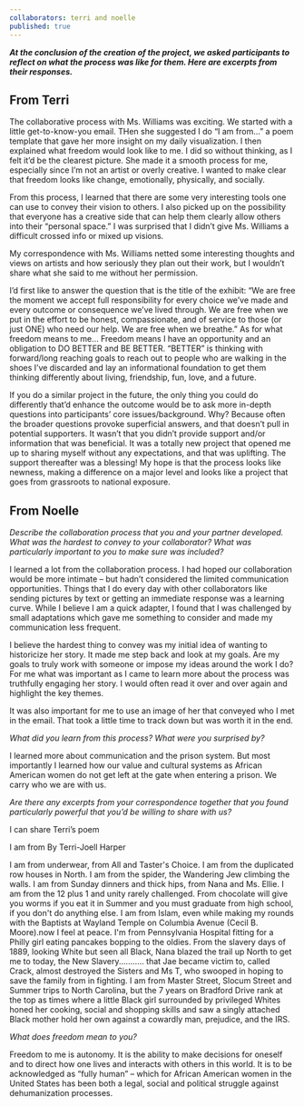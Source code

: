 ```yaml
---
collaborators: terri and noelle
published: true
---
```

**_At the conclusion of the creation of the project, we asked participants to reflect on what the process was like for them. Here are excerpts from their responses._**

## From Terri

The collaborative process with Ms. Williams was exciting. We started with a little get-to-know-you email. THen she suggested I do “I am from…” a poem template that gave her more insight on my daily visualization. I then explained what freedom would look like to me. I did so without thinking, as I felt it’d be the clearest picture. She made it a smooth process for me, especially since I’m not an artist or overly creative. I wanted to make clear that freedom looks like change, emotionally, physically, and socially. 

From this process, I learned that there are some very interesting tools one can use to convey their vision to others. I also picked up on the possibility that everyone has a creative side that can help them clearly allow others into their “personal space.” I was surprised that I didn’t give Ms. Williams a difficult crossed info or mixed up visions.

My correspondence with Ms. Williams netted some interesting thoughts and views on artists and how seriously they plan out their work, but I wouldn’t share what she said to me without her permission.

I’d first like to answer the question that is the title of the exhibit: “We are free the moment we accept full responsibility for every choice we’ve made and every outcome or consequence we’ve lived through. We are free when we put in the effort to be honest, compassionate, and of service to those (or just ONE) who need our help. We are free when we breathe.” As for what freedom means to me… Freedom means I have an opportunity and an obligation to DO BETTER and BE BETTER. “BETTER” is thinking with forward/long reaching goals to reach out to people who are walking in the shoes I’ve discarded and lay an informational foundation to get them thinking differently about living, friendship, fun, love, and a future. 

If you do a similar project in the future, the only thing you could do differently that’d enhance the outcome would be to ask more in-depth questions into participants’ core issues/background. Why? Because often the broader questions provoke superficial answers, and that doesn’t pull in potential supporters. It wasn’t that you didn’t provide support and/or information that was beneficial. It was a totally new project that opened me up to sharing myself without any expectations, and that was uplifting. The support thereafter was a blessing! My hope is that the process looks like newness, making a difference on a major level and looks like a project that goes from grassroots to national exposure.

## From Noelle

_Describe the collaboration process that you and your partner developed. What was the hardest to convey to your collaborator? What was particularly important to you to make sure was included?_

I learned a lot from the collaboration process. I had hoped our collaboration would be more intimate – but hadn’t considered the limited communication opportunities. Things that I do every day with other collaborators like sending pictures by text or getting an immediate response was a learning curve. While I believe I am a quick adapter, I found that I was challenged by small adaptations which gave me something to consider and made my communication less frequent.

I believe the hardest thing to convey was my initial idea of wanting to historicize her story.  It made me step back and look at my goals.  Are my goals to truly work with someone or impose my ideas around the work I do? For me what was important as I came to learn more about the process was truthfully engaging her story.  I would often read it over and over again and highlight the key themes.

It was also important for me to use an image of her that conveyed who I met in the email. That took a little time to track down but was worth it in the end.
 
_What did you learn from this process? What were you surprised by?_

I learned more about communication and the prison system.  But most importantly I learned how our value and cultural systems as African American women do not get left at the gate when entering a prison. We carry who we are with us.
 
_Are there any excerpts from your correspondence together that you found particularly powerful that you’d be willing to share with us?_

I can share Terri’s poem 

I am from
By Terri-Joell Harper

I am from underwear, from All and Taster's Choice.
I am from the duplicated row houses in North.
I am from the spider, the Wandering Jew climbing the walls.
I am from Sunday dinners and thick hips, from Nana and Ms. Ellie.
I am from the 12 plus 1 and unity rarely challenged.
From chocolate will give you worms if you eat it in Summer and you must graduate from high school, if you don't do anything else.
I am from Islam, even while making my rounds with the Baptists at Wayland Temple on Columbia Avenue (Cecil B. Moore).now I feel at peace. I'm from Pennsylvania Hospital fitting for a Philly girl eating pancakes bopping to the oldies. From the slavery days of 1889, looking White but seen all Black, Nana blazed the trail up North to get me to today, the New Slavery...........
that Jae became victim to, called Crack, almost destroyed the Sisters and Ms T, who swooped in hoping to save the family from in fighting.
I am from Master Street, Slocum Street and Summer trips to North Carolina, but the 7 years on Bradford Drive rank at the top as times where a little Black girl surrounded by privileged Whites honed her cooking, social and shopping skills and saw a singly attached Black mother hold her own against a cowardly man, prejudice, and the IRS.
 
_What does freedom mean to you?_

Freedom to me is autonomy.  It is the ability to make decisions for oneself and to direct how one lives and interacts with others in this world.  It is to be acknowledged as “fully human” – which for African American women in the United States has been both a legal, social and political struggle against dehumanization processes.
